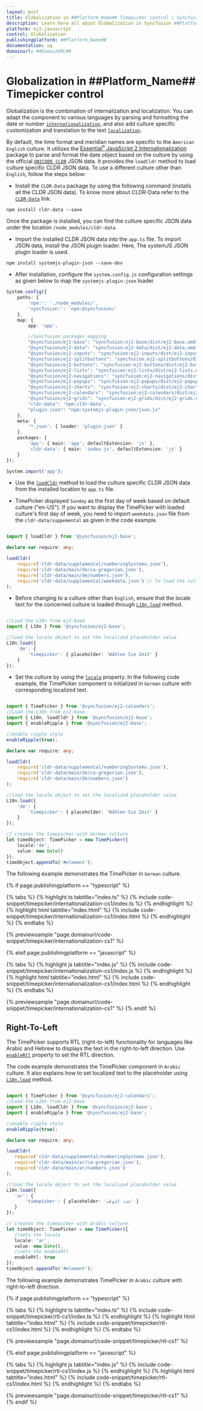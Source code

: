 ```yaml
---
layout: post
title: Globalization in ##Platform_Name## Timepicker control | Syncfusion
description: Learn here all about Globalization in Syncfusion ##Platform_Name## Timepicker control of Syncfusion Essential JS 2 and more.
platform: ej2-javascript
control: Globalization 
publishingplatform: ##Platform_Name##
documentation: ug
domainurl: ##DomainURL##
---
```


# Globalization in ##Platform_Name## Timepicker control

Globalization is the combination of internalization and localization. You can adapt the component to various languages by parsing and formatting the date or number [`internationalization`](../common/internationalization/), and also add culture specific customization and translation to the text [`localization`](../common/localization/).

By default, the time format and meridian names are specific to the `American English` culture. It utilizes the [Essential<sup style="font-size:70%">&reg;</sup> JavaScript 2 Internationalization](../common/internationalization/) package to parse and format the date object based on the culture by using the official [`UNICODE CLDR`](http://cldr.unicode.org/) JSON data. It provides the `loadCldr` method to load culture specific CLDR JSON data. To use a different culture other than `English`, follow the steps below:

* Install the `CLDR-Data` package by using the following command (installs all the CLDR JSON data). To know more about CLDR-Data refer to the [`CLDR-Data`](https://cldr.unicode.org/index/cldr-spec/cldr-json-bindings) link.

```
npm install cldr-data --save
```

Once the package is installed, you can find the culture specific JSON data under the location `/node_modules/cldr-data`.

* Import the installed CLDR JSON data into the `app.ts` file. To import JSON data, install the JSON plugin loader. Here, The systemJS JSON plugin loader is used.

```
npm install systemjs-plugin-json --save-dev
```

* After installation, configure the `system.config.js` configuration settings as given below to map the `systemjs-plugin-json` loader.

```ts
System.config({
    paths: {
        'npm:': './node_modules/',
        'syncfusion:': 'npm:@syncfusion/'
    },
    map: {
        app: 'app',

        //Syncfusion packages mapping
        "@syncfusion/ej2-base": "syncfusion:ej2-base/dist/ej2-base.umd.min.js",
        "@syncfusion/ej2-data": "syncfusion:ej2-data/dist/ej2-data.umd.min.js",
        "@syncfusion/ej2-inputs": "syncfusion:ej2-inputs/dist/ej2-inputs.umd.min.js",
        "@syncfusion/ej2-splitbuttons": "syncfusion:ej2-splitbuttons/dist/ej2-splitbuttons.umd.min.js",
        "@syncfusion/ej2-buttons": "syncfusion:ej2-buttons/dist/ej2-buttons.umd.min.js",
        "@syncfusion/ej2-lists": "syncfusion:ej2-lists/dist/ej2-lists.umd.min.js",
        "@syncfusion/ej2-navigations": "syncfusion:ej2-navigations/dist/ej2-navigations.umd.min.js",
        "@syncfusion/ej2-popups": "syncfusion:ej2-popups/dist/ej2-popups.umd.min.js",
        "@syncfusion/ej2-charts": "syncfusion:ej2-charts/dist/ej2-charts.umd.min.js",
        "@syncfusion/ej2-calendars": "syncfusion:ej2-calendars/dist/ej2-calendars.umd.min.js",
        "@syncfusion/ej2-grids": "syncfusion:ej2-grids/dist/ej2-grids.umd.min.js",
        "cldr-data": 'npm:cldr-data',
        "plugin-json": "npm:systemjs-plugin-json/json.js"
    },
    meta: {
        '*.json': { loader: 'plugin-json' }
    },
    packages: {
        'app': { main: 'app', defaultExtension: 'js' },
        'cldr-data': { main: 'index.js', defaultExtension: 'js' }
    }
});

System.import('app');

```

* Use the [`loadCldr`](../common/internationalization#cldr-data-dependencies) method to load the culture specific CLDR JSON data from the installed location to `app.ts` file.

* TimePicker displayed `Sunday` as the first day of week based on default culture ("en-US"). If you want to display the TimePicker with loaded culture's first day of week, you need to import `weekdata.json` file from the `cldr-data/suppemental` as given in the code example.

```ts

import { loadCldr } from '@syncfusion/ej2-base';

declare var require: any;

loadCldr(
    require('cldr-data/supplemental/numberingSystems.json'),
    require('cldr-data/main/de/ca-gregorian.json'),
    require('cldr-data/main/de/numbers.json'),
    require('cldr-data/supplemental/weekdata.json') // To load the culture based first day of week
);

```

* Before changing to a culture other than `English`, ensure that the locale text for the concerned culture is loaded through [`L10n.load`](../api/base/l10n#load) method.

```ts

//Load the L10n from ej2-base
import { L10n } from '@syncfusion/ej2-base';

//load the locale object to set the localized placeholder value
L10n.load({
    'de': {
        'timepicker': { placeholder: 'Wählen Sie Zeit' }
    }
});

 ```

* Set the culture by using the [`locale`](../api/timepicker#locale) property. In the following code example, the TimePicker component is initialized in `German` culture with corresponding localized text.

```ts

import { TimePicker } from '@syncfusion/ej2-calendars';
//Load the L10n from ej2-base
import { L10n, loadCldr } from '@syncfusion/ej2-base';
import { enableRipple } from '@syncfusion/ej2-base';

//enable ripple style
enableRipple(true);

declare var require: any;

loadCldr(
    require('cldr-data/supplemental/numberingSystems.json'),
    require('cldr-data/main/de/ca-gregorian.json'),
    require('cldr-data/main/de/numbers.json')
);

//load the locale object to set the localized placeholder value
L10n.load({
    'de': {
        'timepicker': { placeholder: 'Wählen Sie Zeit' }
    }
});

// creates the timepicker with German culture.
let timeObject: TimePicker = new TimePicker({
    locale:'de',
    value: new Date()
});
timeObject.appendTo('#element');

```

The following example demonstrates the TimePicker in `German` culture.

{% if page.publishingplatform == "typescript" %}

 {% tabs %}
{% highlight ts tabtitle="index.ts" %}
{% include code-snippet/timepicker/internationalization-cs1/index.ts %}
{% endhighlight %}
{% highlight html tabtitle="index.html" %}
{% include code-snippet/timepicker/internationalization-cs1/index.html %}
{% endhighlight %}
{% endtabs %}
        
{% previewsample "page.domainurl/code-snippet/timepicker/internationalization-cs1" %}

{% elsif page.publishingplatform == "javascript" %}

{% tabs %}
{% highlight js tabtitle="index.js" %}
{% include code-snippet/timepicker/internationalization-cs1/index.js %}
{% endhighlight %}
{% highlight html tabtitle="index.html" %}
{% include code-snippet/timepicker/internationalization-cs1/index.html %}
{% endhighlight %}
{% endtabs %}

{% previewsample "page.domainurl/code-snippet/timepicker/internationalization-cs1" %}
{% endif %}

## Right-To-Left

The TimePicker supports RTL (right-to-left) functionality for languages like Arabic and Hebrew to displays the text in the right-to-left direction. Use [`enableRtl`](../api/timepicker#enablertl) property to set the RTL direction.

The code example demonstrates the TimePicker component in `Arabic` culture. It also explains how to set localized text to the placeholder using [`L10n.load`](../api/base/l10n#load) method.

 ```ts

import { TimePicker } from '@syncfusion/ej2-calendars';
//Load the L10n from ej2-base
import { L10n, loadCldr } from '@syncfusion/ej2-base';
import { enableRipple } from '@syncfusion/ej2-base';

//enable ripple style
enableRipple(true);

declare var require: any;

loadCldr(
    require('cldr-data/supplemental/numberingSystems.json'),
    require('cldr-data/main/ar/ca-gregorian.json'),
    require('cldr-data/main/ar/numbers.json')
);

//load the locale object to set the localized placeholder value
L10n.load({
    'ar': {
        'timepicker': { placeholder: 'حدد الوقت' }
    }
});

// creates the timepicker with Arabic culture.
let timeObject: TimePicker = new TimePicker({
    //sets the locale
    locale: 'ar',
    value: new Date(),
    //sets the enableRtl
    enableRtl: true
});
timeObject.appendTo('#element');
 ```

The following example demonstrates TimePicker in `Arabic` culture with right-to-left direction.

{% if page.publishingplatform == "typescript" %}

 {% tabs %}
{% highlight ts tabtitle="index.ts" %}
{% include code-snippet/timepicker/rtl-cs1/index.ts %}
{% endhighlight %}
{% highlight html tabtitle="index.html" %}
{% include code-snippet/timepicker/rtl-cs1/index.html %}
{% endhighlight %}
{% endtabs %}
        
{% previewsample "page.domainurl/code-snippet/timepicker/rtl-cs1" %}

{% elsif page.publishingplatform == "javascript" %}

{% tabs %}
{% highlight js tabtitle="index.js" %}
{% include code-snippet/timepicker/rtl-cs1/index.js %}
{% endhighlight %}
{% highlight html tabtitle="index.html" %}
{% include code-snippet/timepicker/rtl-cs1/index.html %}
{% endhighlight %}
{% endtabs %}

{% previewsample "page.domainurl/code-snippet/timepicker/rtl-cs1" %}
{% endif %}